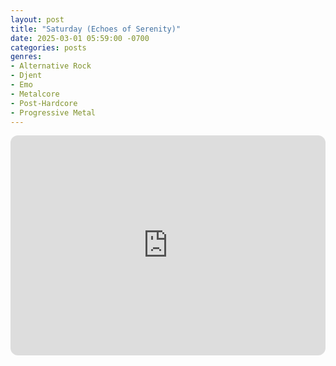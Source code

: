 ```yaml
---
layout: post
title: "Saturday (Echoes of Serenity)"
date: 2025-03-01 05:59:00 -0700
categories: posts
genres:
- Alternative Rock
- Djent
- Emo
- Metalcore
- Post-Hardcore
- Progressive Metal 
---
```

<iframe style="border-radius:12px" src="https://open.spotify.com/embed/playlist/6SsqA1e6yBbPxuBIGQbHxA?utm_source=generator" width="100%" height="352" frameBorder="0" allowfullscreen="" allow="autoplay; clipboard-write; encrypted-media; fullscreen; picture-in-picture" loading="lazy"></iframe>